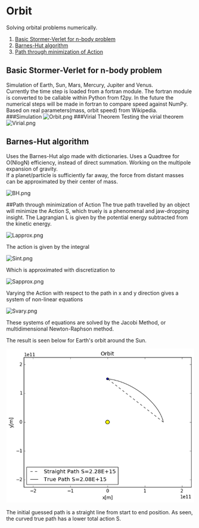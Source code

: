 # Orbit
Solving orbital problems numerically.  

1. [Basic Stormer-Verlet for n-body problem](https://github.com/mintDan/Orbit#basic-stormer-verlet-for-n-body-problem)
2. [Barnes-Hut algorithm](https://github.com/mintDan/Orbit#barnes-hut-algorithm)
3. [Path through minimization of Action](https://github.com/mintDan/Orbit#path-through-minimization-of-action)

## Basic Stormer-Verlet for n-body problem
Simulation of Earth, Sun, Mars, Mercury, Jupiter and Venus.  
Currently the time step is loaded from a fortran module. The fortran module is converted to be callable within Python from f2py.
In the future the numerical steps will be made in fortran to compare speed against NumPy.  
Based on real parameters(mass, orbit speed) from Wikipedia.  
###Simulation
![Orbit.png](https://github.com/mintDan/Orbit/blob/master/figs/Orbit.png)
###Virial Theorem
Testing the virial theorem
![Virial.png](https://github.com/mintDan/Orbit/blob/master/figs/Virial.png)

## Barnes-Hut algorithm
Uses the Barnes-Hut algo made with dictionaries. Uses a Quadtree for O(NlogN) efficiency, instead of direct summation. Working on the multipole expansion of gravity.  
If a planet/particle is sufficiently far away, the force from distant masses can be approximated by their center of mass.

![BH.png](https://github.com/mintDan/Orbit/blob/master/figs/BH.png)

##Path through minimization of Action
The true path travelled by an object will minimize the Action S, which truely is a phenomenal and jaw-dropping insight. The Lagrangian L is given by the potential energy subtracted from the kinetic energy.

![Lapprox.png](https://github.com/mintDan/Orbit/blob/master/figs/Lapprox.png)

The action is given by the integral

![Sint.png](https://github.com/mintDan/Orbit/blob/master/figs/Sint.png)

Which is approximated with discretization to

![Sapprox.png](https://github.com/mintDan/Orbit/blob/master/figs/Sapprox.png)

Varying the Action with respect to the path in x and y direction gives a system of non-linear equations

![Svary.png](https://github.com/mintDan/Orbit/blob/master/figs/Svary.png)

These systems of equations are solved by the Jacobi Method, or multidimensional Newton-Raphson method.

The result is seen below for Earth's orbit around the Sun.

![ActioNOrbit.png](https://github.com/Bootlegg/Orbit/blob/master/ActionOrbit.png)

The initial guessed path is a straight line from start to end position. As seen, the curved true path has a lower total action S.
